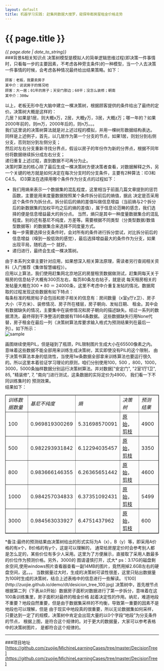 ```yaml
---
layout: default
title: 机器学习实践: 赶集网数据大搜罗，窥探帝都房屋租金价格走势
---
```

# {{ page.title }}   
*{{ page.date | date_to_string}}*   
###背景&相关知识点
决策树模型是模拟人的简单逻辑思维过程(即决策一件事情时，只看每一步的主要因素，不考虑各种旁支条件)的一种模型，当一个人去决策一件事情的时候，会考虑各种情况最终给出结果策略。如下：  
```
顾客：老板，我要卖房子
某中介：说说房子的情况吧
顾客：大一居；01年的房子；天安门那边；60平；没怎么装修；朝南
某中介：300w
```
以上，老板无形中在大脑中建立一棵决策树，根据顾客提供的条件给出了最终的定价。决策树大概是这样的：   
几居？如果是1居，则大概x万，2居，大概y万，3居，大概z万；哪一年的？如果2000年前的，则m万，2000年后的，则n万。。。   
我们这里说的决策树算法就是对上述过程的模拟，并用一棵树形数据结构表达。   
同样是上述例子，首先，以几居作为第一个分支的节点，如果1居，则划分到右侧分支，否则划分到左侧分支；   
然后对左右分支重新寻找分界点，假设以房子的年份作为新的分界点，根据不同年份将数据继续拆分成左右分支；   
递归重复上述过程，直到数据不可再分为止。   
决策时算法的核心除了最后生成一棵决策树方便决策者查看，对数据解释之外，另一个关键的地方就是如何决定在每次分支时的分支条件，主要有2种算法：ID3和C4.5。
ID3算法在选择用哪个条件作为分支点的过程如下：   
* 我们用熵来表示一个数据集的混乱程度，这里相当于前面几篇文章提到的惩罚函数，主要是用来度量数据按照某个条件拆分前后的熵值，据此
决定是否采用这个条件作为拆分点。拆分前后的熵的差值叫做信息增益（当前熵与2个拆分后的新数据集的加权平均之后的熵的差值），属于信息论范畴的感念，我们选择的便是信息增益最大的拆分点。
当然，熵只是其中一种度量数据集合的混乱程度。别的还有基尼不纯度，方差等。需要根据不同类型（分类型数据/数值型数据等）的数据集合来选择不同度量方式。
* 每一步需要选择分支条件时，会对所有的条件进行拆分尝试，对比拆分前后的信息增益（嗅到一股低效的感觉），最后选择增益最大的条件作为分支，如果出现平局，随机选一个
就好。
* 递归进行，最终会生成一棵决策树。

由于本系列文章主要针对应用，如果想深入相关算法原理，需读者另行查阅相关资料（入门推荐《集体智慧编程》）。   
应用以上算法，我们使用赶集网北京地区的房屋租赁数据做测试，赶集网每天关于租房的信息帖子大概有300页左右，每页80条左右帖子，就是说
每天租房相关的发帖量大概在300 * 80 ＝ 24000条，这里不考虑中介重复发帖的情况。数据爬取的过程发现这些数据有如下特点：   
每条标准的租房帖子会包括和房子相关的信息有：房间数量（x室y厅z卫）、房子大小（平方米）、装修情况、房子所在楼层，房子朝向、发帖日期、
租金。其中会有数据缺失的情况，主要集中在装修情况和房子朝向的描述缺失。经过一系列的数据清洗，最终得到干净整洁的数据有11864条数据。
这些数据缺失行用None代替，房子租金在最后一列（决策树算法库要求输入格式为预测结果列在最后一列）。如下所示：   
![sample](http://zuojie.github.io/demo/dt/dt_2.png)

画图继续使用PIL，但是碰到了瓶颈，PIL限制图片生成大小在65500像素之内。意味着这些数据不能全部用来训练生成决策树，其实即使没有PIL的这个限制，
由于决策书算法本身的低效性，当使用1w条数据全部拿来训练算法也要运行很久的。所以这里本着验证学习理论的原则，咱们分别使用100，500
，800，1000，3000，5000条抽样数据分别运行决策树算法。并对数据["安定门", "2室1厅1卫", 85, "精装修", 7, "南向"]进行测试，这条数据的实际定价为4900，
我们看一下不同训练集时的
预测效果。   
结果如下：
<table border="1px" cellspacing="0px">
<tbody>
<tr>	
	<td><em>训练数据数量</em></td>
	<td><em>基尼不纯度</em></td>
	<td><em>熵</em></td>
	<td><em>决策树</em></td>
	<td><em>预测结果</em></td>
</tr>
<tr>
	<td>100</td>
	<td>0.969819300269</td>
	<td>5.31698570091</td>
	<td><a href="http://zuojie.github.io/demo/dt/desicion_tree_100.jpg" target="about:_blank">原始</a>，<a href="http://zuojie.github.io/demo/dt/desicion_tree_prune_100.jpg" target="about:_blank">剪枝</a></td>
	<td>4900</td>
</tr>
<tr>
	<td>500</td>
	<td>0.982293931842</td>
	<td>6.12294035457</td>
	<td><a href="http://zuojie.github.io/demo/dt/desicion_tree_500.jpg" target="about:_blank">原始</a>，<a href="http://zuojie.github.io/demo/dt/desicion_tree_prune_500.jpg" target="about:_blank">剪枝</a></td>
	<td>3350</td>
</tr>
<tr>
	<td>800</td>
	<td>0.983666146355</td>
	<td>6.26365651442</td>
	<td><a href="http://zuojie.github.io/demo/dt/desicion_tree_800.jpg" target="about:_blank">原始</a>，<a href="http://zuojie.github.io/demo/dt/desicion_tree_prune_800.jpg" target="about:_blank">剪枝</a></td>
	<td>4600</td>
</tr>
<tr>
	<td>1000</td>
	<td>0.984257034833</td>
	<td>6.37351092431</td>
	<td><a href="http://zuojie.github.io/demo/dt/desicion_tree_1000.jpg" target="about:_blank">原始</a>，<a href="http://zuojie.github.io/demo/dt/desicion_tree_prune_1000.jpg" target="about:_blank">剪枝</a></td>
	<td>5499</td>
</tr>
<tr>
	<td>3000</td>
	<td>0.984563033927</td>
	<td>6.4751437962</td>
	<td><a href="http://zuojie.github.io/demo/dt/desicion_tree_3000.jpg" target="about:_blank">原始</a>，<a href="http://zuojie.github.io/demo/dt/desicion_tree_prune_3000.jpg" target="about:_blank">剪枝</a></td>
	<td>600</td>
</tr>
</tbody>
</table>
*备注:最终的预测结果由决策树给出的形式实际为A（x），B（y）等，即采用A价格的有x个，B价格的有y个，这是可以理解的，
通常给房屋定价时会参考别人都是怎么定的，某些价位有多少人采用。这里为了方便展示，直接取了采用人数最多的价位作为预测价格。另外，3000的
图请谨慎打开，忒大*   
ps：3.17G的磁盘剩余空间,使用windows照片查看器查看一副14MB的图片，竟然用掉2.6GB左右的硬盘空间，这。。。   
当数据量过大时，生成的决策树可读性很差，这里只贴出数据量为100时生成的决策树，结合上述表格中的信息进行一些解读。
![100](http://zuojie.github.io/demo/dt/desicion_tree_100.jpg)
决策树中，首先根节点根据第二列（下表从0开始）数据房子面积对数据进行了第一步拆分，意味着在这100条训练集里，房子面积对最终的租金价格
起着决定性的作用。纳尼，难道地段不重要？地段自然重要，但是由于数据集采样的不均衡，导致第一重要的因素不是地段也可以理解，但是
由于现实中地段真的很重要，所以无论数据集如何采样，只要达到一定了的规模，决策树中肯定会出现大量的以0个字段“地段”为分支条件的节点，
根据上图，是符合这个规律的。对于更大的数据量，大家可以参考表格中的决策树图片， 是都符合这个规律的。    


___

###项目地址
[https://github.com/zuojie/MichineLearningCases/tree/master/DecisionTree](https://github.com/zuojie/MichineLearningCases/tree/master/DecisionTree)
